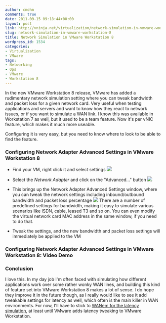 ```yaml
---
author: cmohn
comments: true
date: 2011-09-15 09:18:44+00:00
layout: post
link: http://vninja.net/virtualization/network-simulation-in-vmware-workstation-8/
slug: network-simulation-in-vmware-workstation-8
title: Network Simulation in VMware Workstation 8
wordpress_id: 1534
categories:
- Virtualization
- VMware
tags:
- Networking
- Ops
- VMware
- Workstation 8
---
```


In the new VMware Workstation 8 release, VMware has added a rudimentary network simulation setting where you can tweak bandwidth and packet loss for a given network card. Very useful when testing applications and servers and want to know how they react to network issues, or if you want to simulate a WAN link. I know this was available in Workstation 7 as well, but it used to be a team feature. Now it's per vNIC feature, which makes it much more useable.

Configuring it is very easy, but you need to know where to look to be able to find the feature.



### Configuring Network Adapter Advanced Settings in VMware Workstation 8






  * Find your VM, right click it and select settings
[![](http://vninja.net/wordpress/wp-content/uploads/2011/09/Network-Simulation-in-VMware-Workstation-8-1-150x150.png)](http://vninja.net/wordpress/wp-content/uploads/2011/09/Network-Simulation-in-VMware-Workstation-8-1.png)



  * Select the _Network Adapter_ and click on the "Advanced..." button
[![](http://vninja.net/wordpress/wp-content/uploads/2011/09/Network-Simulation-in-VMware-Workstation-8-2-150x150.png)](http://vninja.net/wordpress/wp-content/uploads/2011/09/Network-Simulation-in-VMware-Workstation-8-2.png)



  * This brings up the Network Adapter Advanced Settings window, where you can tweak the network settings including inbound/outbound bandwidth and packet loss percentage
[![](http://vninja.net/wordpress/wp-content/uploads/2011/09/Network-Simulation-in-VMware-Workstation-8-3-150x150.png)](http://vninja.net/wordpress/wp-content/uploads/2011/09/Network-Simulation-in-VMware-Workstation-8-3.png)
There are a number of predefined settings for bandwidth, making it easy to simulate various scenarios like ISDN, cable, leased T3 and so on. You can even modify the virtual network card MAC address in the same window, if you need to do that.


  * Tweak the settings, and the new bandwidth and packet loss settings will immediately be applied to the VM




### Configuring Network Adapter Advanced Settings in VMware Workstation 8: Video Demo





### Conclusion


I love this. In my day job I'm often faced with simulating how different applications work over some rather wonky WAN lines, and building this kind of feature set into VMware Workstation 8 makes a lot of sense. I do hope they improve it in the future though, as I really would like to see it add tweakable settings for latency as well, which often is the main killer in WAN environments. For now, I'll have to stick to [WANem for the latency simulation](http://vninja.net/virtualization/installing-and-configuring-wanem-virtual-appliance/), at least until VMware adds latency tweaking to VMware Workstation.

